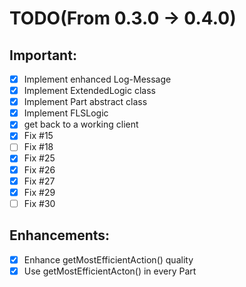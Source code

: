 # TODO(From 0.3.0 -> 0.4.0)

## Important:
- [x] Implement enhanced Log-Message
- [x] Implement ExtendedLogic class
- [x] Implement Part abstract class
- [x] Implement FLSLogic
- [x] get back to a working client
- [x] Fix #15
- [ ] Fix #18
- [x] Fix #25
- [x] Fix #26
- [x] Fix #27
- [x] Fix #29
- [ ] Fix #30

## Enhancements:
- [x] Enhance getMostEfficientAction() quality
- [x] Use getMostEfficientActon() in every  Part

